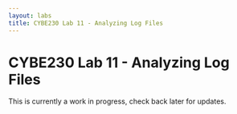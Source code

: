 ```yaml
---
layout: labs
title: CYBE230 Lab 11 - Analyzing Log Files
---
```

# CYBE230 Lab 11 - Analyzing Log Files

This is currently a work in progress, check back later for updates.
